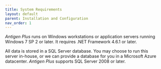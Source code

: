 ```yaml
---
title: System Requirements
layout: default
parent: Installation and Configuration
nav_order: 1
---
```

_Antigen Plus_ runs on Windows workstations or application servers running Windows 7 SP 2 or later. It requires .NET Framework 4.6.1 or later.

All data is stored in a SQL Server database. You may choose to run this server in-house, or we can provide a database for you in a Microsoft Azure datacenter. _Antigen Plus_ supports SQL Server 2008 or later.
